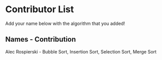 # Contributor List

Add your name below with the algorithm that you added!

## Names - Contribution
Alec Rospierski - Bubble Sort, Insertion Sort, Selection Sort, Merge Sort
